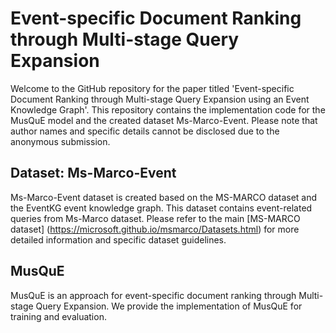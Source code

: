 # **Event-specific Document Ranking through Multi-stage Query Expansion**

Welcome to the GitHub repository for the paper titled 'Event-specific Document Ranking through Multi-stage Query Expansion using an Event Knowledge Graph'. This repository contains the implementation code for the MusQuE model and the created dataset Ms-Marco-Event. Please note that author names and specific details cannot be disclosed due to the anonymous submission.


## **Dataset: Ms-Marco-Event**
 
Ms-Marco-Event dataset is created based on the MS-MARCO dataset and the EventKG event knowledge graph. This dataset contains event-related queries from Ms-Marco dataset. Please refer to the main [MS-MARCO dataset] (https://microsoft.github.io/msmarco/Datasets.html) for more detailed information and specific dataset guidelines.

## **MusQuE**

MusQuE is an approach for event-specific document ranking through Multi-stage Query Expansion. We provide the implementation of MusQuE for training and evaluation.
